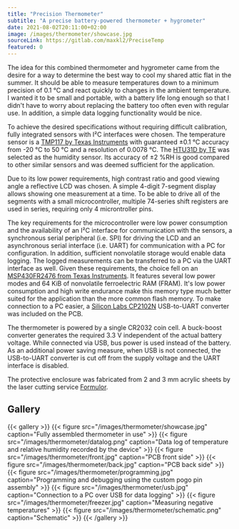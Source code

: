 ```yaml
---
title: "Precision Thermometer"
subtitle: "A precise battery-powered thermometer + hygrometer"
date: 2021-08-02T20:11:00+02:00
image: /images/thermometer/showcase.jpg
sourceLink: https://gitlab.com/maxkl2/PreciseTemp
featured: 0
---
```


<!-- Motivation -->
The idea for this combined thermometer and hygrometer came from the desire for a way to determine the best way to cool my shared attic flat in the summer. It should be able to measure temperatures down to a minimum precision of 0.1 °C and react quickly to changes in the ambient temperature. I wanted it to be small and portable, with a battery life long enough so that I didn't have to worry about replacing the battery too often even with regular use. In addition, a simple data logging functionality would be nice.

<!--more-->

<!-- Sensors -->
To achieve the desired specifications without requiring difficult calibration, fully integrated sensors with I²C interfaces were chosen. The temperature sensor is a [TMP117 by Texas Instruments](https://www.ti.com/lit/ds/symlink/tmp117.pdf) with guaranteed ±0.1 °C accuracy from -20 °C to 50 °C and a resolution of 0.0078 °C. The [HTU31D by TE](https://www.te.com/commerce/DocumentDelivery/DDEController?Action=showdoc&DocId=Data+Sheet%7FHTU31_RHT_SENSOR_IC%7F5%7Fpdf%7FEnglish%7FENG_DS_HTU31_RHT_SENSOR_IC_5.pdf%7FCAT-HSC0007) was selected as the humidity sensor. Its accuracy of ±2 %RH is good compared to other similar sensors and was deemed sufficient for the application.

<!-- Display (incl driving) -->
Due to its low power requirements, high contrast ratio and good viewing angle a reflective LCD was chosen. A simple 4-digit 7-segment display allows showing one measurement at a time. To be able to drive all of the segments with a small microcontroller, multiple 74-series shift registers are used in series, requiring only 4 microntroller pins.

<!-- Microcontroller incl data logging (-> FRAM, USB) -->
The key requirements for the microcontroller were low power consumption and the availability of an I²C interface for communication with the sensors, a synchronous serial peripheral (i.e. SPI) for driving the LCD and an asynchronous serial interface (i.e. UART) for communication with a PC for configuration. In addition, sufficient nonvolatile storage would enable data logging. The logged measurements can be transferred to a PC via the UART interface as well. Given these requirements, the choice fell on an [MSP430FR2476 from Texas Instruments](https://www.ti.com/lit/ds/symlink/msp430fr2476.pdf). It features several low power modes and 64 KiB of nonvolatile ferroelectric RAM (FRAM). It's low power consumption and high write endurance make this memory type much better suited for the application than the more common flash memory.
To make connection to a PC easier, a [Silicon Labs CP2102N](https://www.silabs.com/documents/public/data-sheets/cp2102n-datasheet.pdf) USB-to-UART converter was included on the PCB.

<!-- Power saving measures -->
The thermometer is powered by a single CR2032 coin cell. A buck-boost converter generates the required 3.3 V independent of the actual battery voltage. While connected via USB, bus power is used instead of the battery. As an additional power saving measure, when USB is not connected, the USB-to-UART converter is cut off from the supply voltage and the UART interface is disabled.

<!-- Enclosure -->
The protective enclosure was fabricated from 2 and 3 mm acrylic sheets by the laser cutting service [Formulor](https://www.formulor.de/).

## Gallery

{{< gallery >}}
	{{< figure src="/images/thermometer/showcase.jpg" caption="Fully assembled thermometer in use" >}}
	{{< figure src="/images/thermometer/datalog.png" caption="Data log of temperature and relative humidity recorded by the device" >}}
	{{< figure src="/images/thermometer/front.jpg" caption="PCB front side" >}}
	{{< figure src="/images/thermometer/back.jpg" caption="PCB back side" >}}
	{{< figure src="/images/thermometer/programming.jpg" caption="Programming and debugging using the custom pogo pin assembly" >}}
	{{< figure src="/images/thermometer/usb.jpg" caption="Connection to a PC over USB for data logging" >}}
	{{< figure src="/images/thermometer/freezer.jpg" caption="Measuring negative temperatures" >}}
	{{< figure src="/images/thermometer/schematic.png" caption="Schematic" >}}
{{< /gallery >}}
